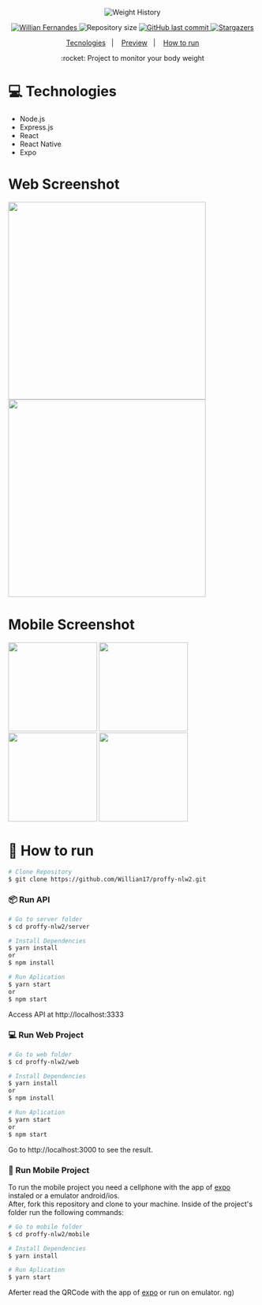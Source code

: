 
 <p align="center">	<img alt="Weight History" src="https://fontmeme.com/temporary/9ce8411655d13e018e0bd2983e6a6ebf.png"</p>

<p align="center">	
   <a href="https://www.linkedin.com/in/willian-fernandes/">
      <img alt="Willian Fernandes" src="https://img.shields.io/badge/-WillianFernandes-8257E5?style=flat&logo=Linkedin&logoColor=white" />
   </a>
  <img alt="Repository size" src="https://img.shields.io/github/repo-size/Willian17/weight-history?color=774DD6">

  <a aria-label="Completed" href="https://nextlevelweek.com/episodios/omnistack/edicao/2">
  <a href="https://github.com/Willian17/weight-history/commits/master">
    <img alt="GitHub last commit" src="https://img.shields.io/github/last-commit/Willian17/weight-history?color=774DD6">
  </a> 
  <a href="https://github.com/Willian17/proffy-nlw2/stargazers">
    <img alt="Stargazers" src="https://img.shields.io/github/stars/Willian17/weight-history?color=8257E5&logo=github">
  </a>
</p>

<p align="center">
  <a href="#computer-technologies">Tecnologies</a>&nbsp;&nbsp;&nbsp;|&nbsp;&nbsp;&nbsp;
  <a href="#web-screenshot">Preview</a>&nbsp;&nbsp;&nbsp;|&nbsp;&nbsp;&nbsp;
  <a href="#construction_worker-how-to-run"> How to run</a>
</p>

> 
<p align="center">
:rocket: Project to monitor your body weight
</p>

# :computer: Technologies
<ul>
  <li>Node.js</li>
  <li>Express.js</li>
  <li>React</li>
  <li>React Native</li>
  <li>Expo</li>

</ul>

# Web Screenshot
<div>
   <img src="https://raw.githubusercontent.com/RafaelGoulartB/proffy/master/.github/web-landing.png" width="400px">
   <img src="https://raw.githubusercontent.com/RafaelGoulartB/proffy/master/.github/web-list.png" width="400px">
</div>

# Mobile Screenshot
<div>
   <img src="https://raw.githubusercontent.com/RafaelGoulartB/proffy/master/.github/mobile-splash.png" width="180">
   <img src="https://raw.githubusercontent.com/RafaelGoulartB/proffy/master/.github/mobile-onboarding.png" width="180">
   <img src="https://raw.githubusercontent.com/RafaelGoulartB/proffy/master/.github/mobile-home.png" width="180">
   <img src="https://raw.githubusercontent.com/RafaelGoulartB/proffy/master/.github/mobile-favoritos.png" width="180">
</div>


# :construction_worker: How to run
```bash
# Clone Repository
$ git clone https://github.com/Willian17/proffy-nlw2.git
```

### 📦 Run API
```bash
# Go to server folder
$ cd proffy-nlw2/server

# Install Dependencies
$ yarn install 
or
$ npm install

# Run Aplication
$ yarn start 
or 
$ npm start
```
Access API at http://localhost:3333

### 💻 Run Web Project

```bash
# Go to web folder
$ cd proffy-nlw2/web

# Install Dependencies
$ yarn install
or
$ npm install

# Run Aplication 
$ yarn start
or 
$ npm start
```
Go to http://localhost:3000 to see the result.

### 📱 Run Mobile Project
To run the mobile project you need a cellphone with the app of [expo](https://play.google.com/store/apps/details?id=host.exp.exponent) instaled or a emulator android/ios.
<br />
After, fork this repository and clone to your machine. Inside of the project's folder run the following commands:

```bash
# Go to mobile folder
$ cd proffy-nlw2/mobile

# Install Dependencies
$ yarn install

# Run Aplication
$ yarn start
```
Aferter read the QRCode with the app of [expo](https://play.google.com/store/apps/details?id=host.exp.exponent) or run on emulator.
ng)

